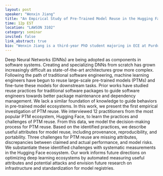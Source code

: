 ```yaml
---
layout: post
speaker: "Wenxin Jiang"
title: "An Empirical Study of Pre-Trained Model Reuse in the Hugging Face Deep Learning Model Registry"
time: 12p EST
location: "LAWSON 3102"
category: seminar
invited: false
link_abstract: true
bio: "Wenxin Jiang is a third-year PhD student majoring in ECE at Purdue University. Prof. James Davis supervises him. His research interest is Software Engineering for Machine Learning, especially the reusability, reproducibility, and trustworthiness of deep learning pre-trained models (PTMs)."
---
```

Deep Neural Networks (DNNs) are being adopted as components in software systems. Creating and specializing DNNs from scratch has grown increasingly difficult as state-of-the-art architectures grow more complex. Following the path of traditional software engineering, machine learning engineers have begun to reuse large-scale pre-trained models (PTMs) and fine-tune these models for downstream tasks. Prior works have studied reuse practices for traditional software packages to guide software engineers towards better package maintenance and dependency management. We lack a similar foundation of knowledge to guide behaviors in pre-trained model ecosystems. In this work, we present the first empirical investigation of PTM reuse. We interviewed 12 practitioners from the most popular PTM ecosystem, Hugging Face, to learn the practices and challenges of PTM reuse. From this data, we model the decision-making process for PTM reuse. Based on the identified practices, we describe useful attributes for model reuse, including provenance, reproducibility, and portability. Three challenges for PTM reuse are missing attributes, discrepancies between claimed and actual performance, and model risks. We substantiate these identified challenges with systematic measurements in the Hugging Face ecosystem. Our work informs future directions on optimizing deep learning ecosystems by automated measuring useful attributes and potential attacks and envision future research on infrastructure and standardization for model registries.
